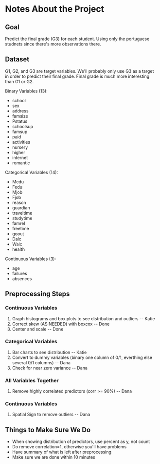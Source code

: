 # Notes About the Project

## Goal

Predict the final grade (G3) for each student. Using only the portuguese studnets since there's more observations there. 

## Dataset

G1, G2, and G3 are target variables. We'll probably only use G3 as a target in order to predict their final grade. Final grade is much more interesting than G1 or G2. 

Binary Variables (13):

* school
* sex
* address
* famsize
* Pstatus
* schoolsup
* famsup
* paid
* activities
* nursery
* higher
* internet
* romantic

Categorical Variables (14):

* Medu
* Fedu
* Mjob
* Fjob
* reason
* guardian
* traveltime
* studytime
* famrel
* freetime
* goout
* Dalc
* Walc
* health

Continuous Variables (3):
* age
* failures
* absences

## Preprocessing Steps

### Continuous Variables
1. Graph histograms and box plots to see distribution and outliers   -- Katie
2. Correct skew (AS NEEDED) with boxcox   -- Done
3. Center and scale   -- Done

### Categorical Variables
1. Bar charts to see distribution   -- Katie
2. Convert to dummy variables (binary one column of 0/1, everthing else several 0/1 columns)   -- Dana
3. Check for near zero variance   -- Dana

### All Variables Together
1. Remove highly correlated predictors (corr >= 90%)   -- Dana

### Continuous Variables
1. Spatial Sign to remove outliers   -- Dana

## Things to Make Sure We Do
* When showing distribution of predictors, use percent as y, not count
* Do remove correlation=1, otherwise you'll have problems
* Have summary of what is left after preprocessing
* Make sure we are done within 10 minutes
